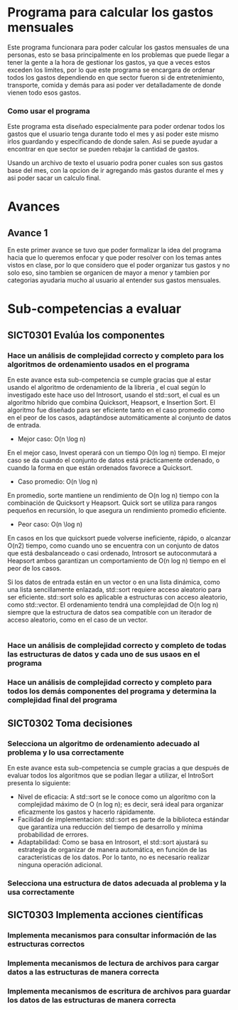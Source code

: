 # Programa para calcular los gastos mensuales
Este programa funcionara para poder calcular los gastos mensuales de una personas, esto se basa principalmente en los problemas que puede llegar a tener la gente a la hora de gestionar los gastos, ya que a veces estos exceden los limites, por lo que este programa se encargara de ordenar todos los gastos dependiendo en que sector fueron si de entretenimiento, transporte, comida y demás para asi poder ver detalladamente de donde vienen todo esos gastos.

### Como usar el programa
Este programa esta diseñado especialmente para poder ordenar todos los gastos que el usuario tenga durante todo el mes y asi poder este mismo irlos guardando y especificando de donde salen. Asi se puede ayudar a encontrar en que sector se pueden rebajar la cantidad de gastos.

Usando un archivo de texto el usuario podra poner cuales son sus gastos base del mes, con la opcion de ir agregando más gastos durante el mes y asi poder sacar un calculo final.

# Avances

## Avance 1
En este primer avance se tuvo que poder formalizar la idea del programa hacia que lo queremos enfocar y que poder resolver con los temas antes vistos en clase, por lo que considero que el poder organizar tus gastos y no solo eso, sino tambien se organicen de mayor a menor y tambien por categorias ayudaria mucho al usuario al entender sus gastos mensuales.

# Sub-competencias a evaluar

## SICT0301 Evalúa los componentes

### Hace un análisis de complejidad correcto y completo para los algoritmos de ordenamiento usados en el programa
En este avance esta sub-competencia se cumple gracias que al estar usando el algoritmo de ordenamiento de la libreria <algorithm>, el cual según lo investigado este hace uso del Introsort, usando el std::sort, el cual es un algoritmo híbrido que combina Quicksort, Heapsort, e Insertion Sort. El algoritmo fue diseñado para ser eficiente tanto en el caso promedio como en el peor de los casos, adaptándose automáticamente al conjunto de datos de entrada.

- Mejor caso: O(n \log n)

En el mejor caso, Invest operará con un tiempo O(n log⁡ n) tiempo. El mejor caso se da cuando el conjunto de datos está prácticamente ordenado, o cuando la forma en que están ordenados favorece a Quicksort.

- Caso promedio: O(n \log n)

En promedio, sorte mantiene un rendimiento de O(n log⁡ n) tiempo con la combinación de Quicksort y Heapsort. Quick sort se utiliza para rangos pequeños en recursión, lo que asegura un rendimiento promedio eficiente.

- Peor caso: O(n \log n)

En casos en los que quicksort puede volverse ineficiente, rápido, o alcanzar O(n2) tiempo, como cuando uno se encuentra con un conjunto de datos que está desbalanceado o casi ordenado, Introsort se autoconmutará a Heapsort ambos garantizan un comportamiento de O(n log ⁡n) tiempo en el peor de los casos.

Si los datos de entrada están en un vector o en una lista dinámica, como una lista sencillamente enlazada, std::sort requiere acceso aleatorio para ser eficiente. std::sort solo es aplicable a estructuras con acceso aleatorio, como std::vector. El ordenamiento tendrá una complejidad de O(n log n) siempre que la estructura de datos sea compatible con un iterador de acceso aleatorio, como en el caso de un vector.
#

### Hace un análisis de complejidad correcto y completo de todas las estructuras de datos y cada uno de sus usaos en el programa

### Hace un análisis de complejidad correcto y completo para todos los demás componentes del programa y determina la complejidad final del programa

## SICT0302 Toma decisiones

### Selecciona un algoritmo de ordenamiento adecuado al problema y lo usa correctamente
En este avance esta sub-competencia se cumple gracias a que después de evaluar todos los algoritmos que se podian llegar a utilizar, el IntroSort presenta lo siguiente:
- Nivel de eficacia: A std::sort se le conoce como un algoritmo con la complejidad máximo de O (n log n); es decir, será ideal para organizar eficazmente los gastos y hacerlo rápidamente.
- Facilidad de implementacion: std::sort es parte de la biblioteca estándar que garantiza una reducción del tiempo de desarrollo y mínima probabilidad de errores.
- Adaptabilidad: Como se basa en Introsort, el std::sort ajustará su estrategia de organizar de manera automática, en función de las características de los datos. Por lo tanto, no es necesario realizar ninguna operación adicional.

### Selecciona una estructura de datos adecuada al problema y la usa correctamente

## SICT0303 Implementa acciones científicas

### Implementa mecanismos para consultar información de las estructuras correctos

### Implementa mecanismos de lectura de archivos para cargar datos a las estructuras de manera correcta

### Implementa mecanismos de escritura de archivos para guardar los datos de las estructuras de manera correcta
